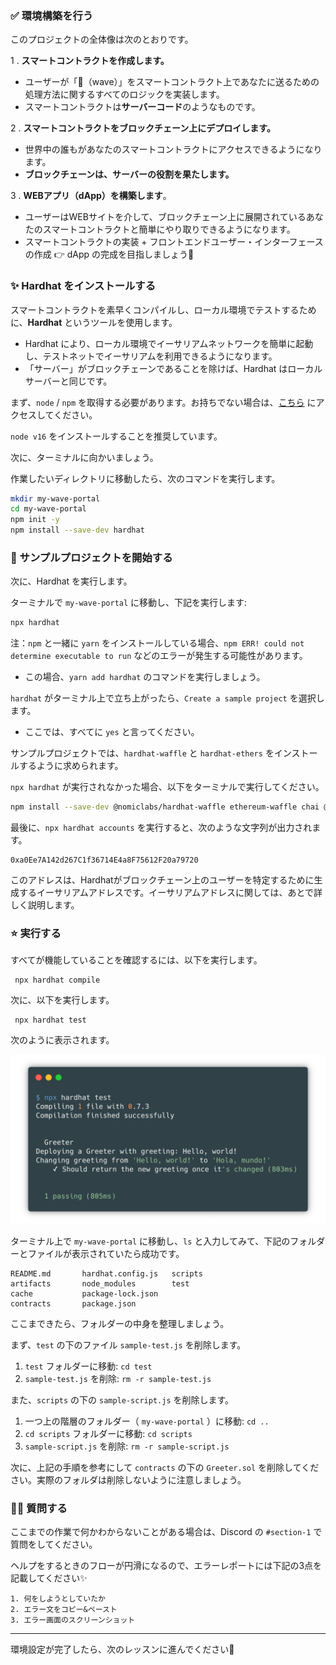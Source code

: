 ### ✅ 環境構築を行う
このプロジェクトの全体像は次のとおりです。

1 \. **スマートコントラクトを作成します。**
* ユーザーが「👋（wave）」をスマートコントラクト上であなたに送るための処理方法に関するすべてのロジックを実装します。
* スマートコントラクトは**サーバーコード**のようなものです。

2 \. **スマートコントラクトをブロックチェーン上にデプロイします。**
* 世界中の誰もがあなたのスマートコントラクトにアクセスできるようになります。
* **ブロックチェーンは、サーバーの役割を果たします。**

3 \. **WEBアプリ（dApp）を構築します**。
* ユーザーはWEBサイトを介して、ブロックチェーン上に展開されているあなたのスマートコントラクトと簡単にやり取りできるようになります。
* スマートコントラクトの実装 + フロントエンドユーザー・インターフェースの作成 👉 dApp の完成を目指しましょう🎉

### ✨ Hardhat をインストールする
スマートコントラクトを素早くコンパイルし、ローカル環境でテストするために、**Hardhat** というツールを使用します。
* Hardhat により、ローカル環境でイーサリアムネットワークを簡単に起動し、テストネットでイーサリアムを利用できるようになります。
* 「サーバー」がブロックチェーンであることを除けば、Hardhat はローカルサーバーと同じです。

まず、`node` / `npm` を取得する必要があります。お持ちでない場合は、[こちら](https://hardhat.org/tutorial/setting-up-the-environment.html) にアクセスしてください。

`node v16` をインストールすることを推奨しています。

次に、ターミナルに向かいましょう。

作業したいディレクトリに移動したら、次のコマンドを実行します。

```bash
mkdir my-wave-portal
cd my-wave-portal
npm init -y
npm install --save-dev hardhat
```
### 👏 サンプルプロジェクトを開始する

次に、Hardhat を実行します。

ターミナルで `my-wave-portal` に移動し、下記を実行します:

```bash
npx hardhat
```

注：`npm` と一緒に `yarn` をインストールしている場合、`npm ERR! could not determine executable to run` などのエラーが発生する可能性があります。
* この場合、`yarn add hardhat` のコマンドを実行しましょう。

`hardhat` がターミナル上で立ち上がったら、`Create a sample project` を選択します。
* ここでは、すべてに `yes` と言ってください。

サンプルプロジェクトでは、`hardhat-waffle` と `hardhat-ethers` をインストールするように求められます。

`npx hardhat` が実行されなかった場合、以下をターミナルで実行してください。

```bash
npm install --save-dev @nomiclabs/hardhat-waffle ethereum-waffle chai @nomiclabs/hardhat-ethers ethers
```

最後に、`npx hardhat accounts` を実行すると、次のような文字列が出力されます。

```
0xa0Ee7A142d267C1f36714E4a8F75612F20a79720
```
このアドレスは、Hardhatがブロックチェーン上のユーザーを特定するために生成するイーサリアムアドレスです。イーサリアムアドレスに関しては、あとで詳しく説明します。
### ⭐️ 実行する

すべてが機能していることを確認するには、以下を実行します。

```
 npx hardhat compile
```

次に、以下を実行します。

```
 npx hardhat test
```

次のように表示されます。

![](/public/images/1-ETH-dApp/section-1/1_1_1.png)

ターミナル上で `my-wave-portal` に移動し、`ls` と入力してみて、下記のフォルダーとファイルが表示されていたら成功です。

```
README.md		hardhat.config.js	scripts
artifacts		node_modules		test
cache			package-lock.json
contracts		package.json
```

ここまできたら、フォルダーの中身を整理しましょう。

まず、`test` の下のファイル `sample-test.js` を削除します。
1. `test` フォルダーに移動: `cd test`
2. `sample-test.js` を削除: `rm -r sample-test.js`

また、`scripts` の下の `sample-script.js` を削除します。
1. 一つ上の階層のフォルダー（ `my-wave-portal` ）に移動: `cd ..`
2. `cd scripts` フォルダーに移動: `cd scripts`
3. `sample-script.js` を削除: `rm -r sample-script.js`

次に、上記の手順を参考にして `contracts` の下の `Greeter.sol` を削除してください。実際のフォルダは削除しないように注意しましょう。
### 🙋‍♂️ 質問する

ここまでの作業で何かわからないことがある場合は、Discord の `#section-1` で質問をしてください。

ヘルプをするときのフローが円滑になるので、エラーレポートには下記の3点を記載してください✨
```
1. 何をしようとしていたか
2. エラー文をコピー&ペースト
3. エラー画面のスクリーンショット
```
---
環境設定が完了したら、次のレッスンに進んでください🎉
